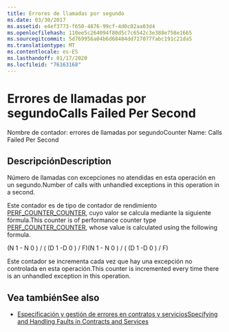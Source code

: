 ```yaml
---
title: Errores de llamadas por segundo
ms.date: 03/30/2017
ms.assetid: e4ef3773-f650-4876-99cf-4d0c02aa03d4
ms.openlocfilehash: 110ee5c264094f80d5c7c6542c3e388e758e1665
ms.sourcegitcommit: 5d769956a04b6d68484dd717077fabc191c21da5
ms.translationtype: MT
ms.contentlocale: es-ES
ms.lasthandoff: 01/17/2020
ms.locfileid: "76163168"
---
```

# <a name="calls-failed-per-second"></a><span data-ttu-id="520fd-102">Errores de llamadas por segundo</span><span class="sxs-lookup"><span data-stu-id="520fd-102">Calls Failed Per Second</span></span>
<span data-ttu-id="520fd-103">Nombre de contador: errores de llamadas por segundo</span><span class="sxs-lookup"><span data-stu-id="520fd-103">Counter Name: Calls Failed Per Second</span></span>  
  
## <a name="description"></a><span data-ttu-id="520fd-104">Descripción</span><span class="sxs-lookup"><span data-stu-id="520fd-104">Description</span></span>  
 <span data-ttu-id="520fd-105">Número de llamadas con excepciones no atendidas en esta operación en un segundo.</span><span class="sxs-lookup"><span data-stu-id="520fd-105">Number of calls with unhandled exceptions in this operation in a second.</span></span>  
  
 <span data-ttu-id="520fd-106">Este contador es de tipo de contador de rendimiento [PERF_COUNTER_COUNTER](https://docs.microsoft.com/previous-versions/windows/it-pro/windows-server-2003/cc740048(v=ws.10)), cuyo valor se calcula mediante la siguiente fórmula.</span><span class="sxs-lookup"><span data-stu-id="520fd-106">This counter is of performance counter type [PERF_COUNTER_COUNTER](https://docs.microsoft.com/previous-versions/windows/it-pro/windows-server-2003/cc740048(v=ws.10)), whose value is calculated using the following formula.</span></span>  
  
 <span data-ttu-id="520fd-107">(N 1 - N 0 ) / ( (D 1 -D 0 ) / F)</span><span class="sxs-lookup"><span data-stu-id="520fd-107">(N 1 - N 0 ) / ( (D 1 -D 0 ) / F)</span></span>  
  
 <span data-ttu-id="520fd-108">Este contador se incrementa cada vez que hay una excepción no controlada en esta operación.</span><span class="sxs-lookup"><span data-stu-id="520fd-108">This counter is incremented every time there is an unhandled exception in this operation.</span></span>  
  
## <a name="see-also"></a><span data-ttu-id="520fd-109">Vea también</span><span class="sxs-lookup"><span data-stu-id="520fd-109">See also</span></span>

- [<span data-ttu-id="520fd-110">Especificación y gestión de errores en contratos y servicios</span><span class="sxs-lookup"><span data-stu-id="520fd-110">Specifying and Handling Faults in Contracts and Services</span></span>](../../specifying-and-handling-faults-in-contracts-and-services.md)
